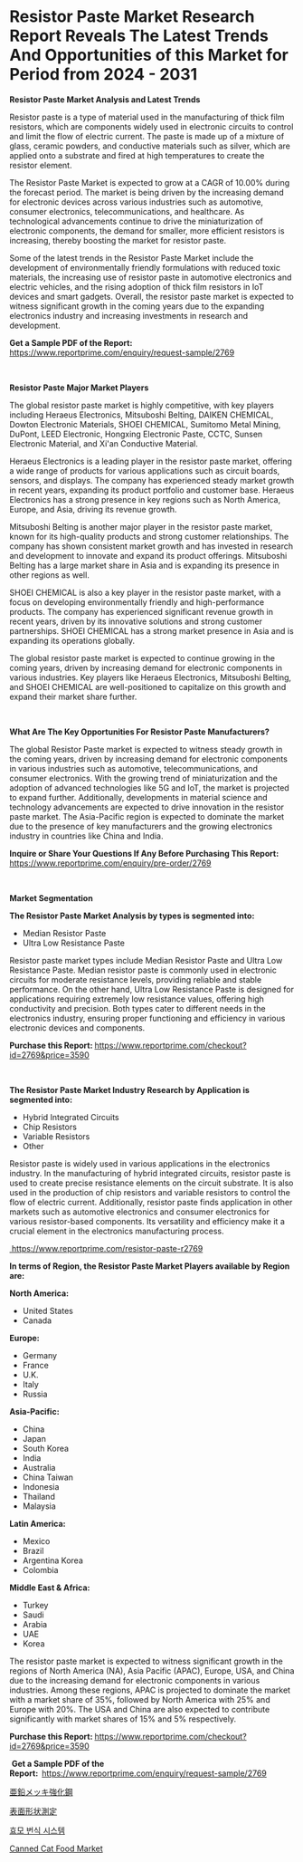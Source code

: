 <p><h1>Resistor Paste Market Research Report Reveals The Latest Trends And Opportunities of this Market for Period from 2024 - 2031</h1></p><p><strong>Resistor Paste Market Analysis and Latest Trends</strong></p>
<p><p>Resistor paste is a type of material used in the manufacturing of thick film resistors, which are components widely used in electronic circuits to control and limit the flow of electric current. The paste is made up of a mixture of glass, ceramic powders, and conductive materials such as silver, which are applied onto a substrate and fired at high temperatures to create the resistor element.</p><p>The Resistor Paste Market is expected to grow at a CAGR of 10.00% during the forecast period. The market is being driven by the increasing demand for electronic devices across various industries such as automotive, consumer electronics, telecommunications, and healthcare. As technological advancements continue to drive the miniaturization of electronic components, the demand for smaller, more efficient resistors is increasing, thereby boosting the market for resistor paste.</p><p>Some of the latest trends in the Resistor Paste Market include the development of environmentally friendly formulations with reduced toxic materials, the increasing use of resistor paste in automotive electronics and electric vehicles, and the rising adoption of thick film resistors in IoT devices and smart gadgets. Overall, the resistor paste market is expected to witness significant growth in the coming years due to the expanding electronics industry and increasing investments in research and development.</p></p>
<p><strong>Get a Sample PDF of the Report:&nbsp;</strong> <a href="https://www.reportprime.com/enquiry/request-sample/2769">https://www.reportprime.com/enquiry/request-sample/2769</a></p>
<p>&nbsp;</p>
<p><strong>Resistor Paste Major Market Players</strong></p>
<p><p>The global resistor paste market is highly competitive, with key players including Heraeus Electronics, Mitsuboshi Belting, DAIKEN CHEMICAL, Dowton Electronic Materials, SHOEI CHEMICAL, Sumitomo Metal Mining, DuPont, LEED Electronic, Hongxing Electronic Paste, CCTC, Sunsen Electronic Material, and Xi'an Conductive Material.</p><p>Heraeus Electronics is a leading player in the resistor paste market, offering a wide range of products for various applications such as circuit boards, sensors, and displays. The company has experienced steady market growth in recent years, expanding its product portfolio and customer base. Heraeus Electronics has a strong presence in key regions such as North America, Europe, and Asia, driving its revenue growth.</p><p>Mitsuboshi Belting is another major player in the resistor paste market, known for its high-quality products and strong customer relationships. The company has shown consistent market growth and has invested in research and development to innovate and expand its product offerings. Mitsuboshi Belting has a large market share in Asia and is expanding its presence in other regions as well.</p><p>SHOEI CHEMICAL is also a key player in the resistor paste market, with a focus on developing environmentally friendly and high-performance products. The company has experienced significant revenue growth in recent years, driven by its innovative solutions and strong customer partnerships. SHOEI CHEMICAL has a strong market presence in Asia and is expanding its operations globally.</p><p>The global resistor paste market is expected to continue growing in the coming years, driven by increasing demand for electronic components in various industries. Key players like Heraeus Electronics, Mitsuboshi Belting, and SHOEI CHEMICAL are well-positioned to capitalize on this growth and expand their market share further.</p></p>
<p>&nbsp;</p>
<p><strong>What Are The Key Opportunities For Resistor Paste Manufacturers?</strong></p>
<p><p>The global Resistor Paste market is expected to witness steady growth in the coming years, driven by increasing demand for electronic components in various industries such as automotive, telecommunications, and consumer electronics. With the growing trend of miniaturization and the adoption of advanced technologies like 5G and IoT, the market is projected to expand further. Additionally, developments in material science and technology advancements are expected to drive innovation in the resistor paste market. The Asia-Pacific region is expected to dominate the market due to the presence of key manufacturers and the growing electronics industry in countries like China and India.</p></p>
<p><strong>Inquire or Share Your Questions If Any Before Purchasing This Report:</strong> <a href="https://www.reportprime.com/enquiry/pre-order/2769">https://www.reportprime.com/enquiry/pre-order/2769</a></p>
<p>&nbsp;</p>
<p><strong>Market Segmentation</strong></p>
<p><strong>The Resistor Paste Market Analysis by types is segmented into:</strong></p>
<p><ul><li>Median Resistor Paste</li><li>Ultra Low Resistance Paste</li></ul></p>
<p><p>Resistor paste market types include Median Resistor Paste and Ultra Low Resistance Paste. Median resistor paste is commonly used in electronic circuits for moderate resistance levels, providing reliable and stable performance. On the other hand, Ultra Low Resistance Paste is designed for applications requiring extremely low resistance values, offering high conductivity and precision. Both types cater to different needs in the electronics industry, ensuring proper functioning and efficiency in various electronic devices and components.</p></p>
<p><strong>Purchase this Report:&nbsp;</strong><a href="https://www.reportprime.com/checkout?id=2769&price=3590">https://www.reportprime.com/checkout?id=2769&price=3590</a></p>
<p>&nbsp;</p>
<p><strong>The Resistor Paste Market Industry Research by Application is segmented into:</strong></p>
<p><ul><li>Hybrid Integrated Circuits</li><li>Chip Resistors</li><li>Variable Resistors</li><li>Other</li></ul></p>
<p><p>Resistor paste is widely used in various applications in the electronics industry. In the manufacturing of hybrid integrated circuits, resistor paste is used to create precise resistance elements on the circuit substrate. It is also used in the production of chip resistors and variable resistors to control the flow of electric current. Additionally, resistor paste finds application in other markets such as automotive electronics and consumer electronics for various resistor-based components. Its versatility and efficiency make it a crucial element in the electronics manufacturing process.</p></p>
<p><a href="https://www.reportprime.com/resistor-paste-r2769">&nbsp;https://www.reportprime.com/resistor-paste-r2769</a></p>
<p><strong>In terms of Region, the Resistor Paste Market Players available by Region are:</strong></p>
<p>
    <p> <strong> North America: </strong>
        <ul>
            <li>United States</li>
            <li>Canada</li>
        </ul>
        </p> 
    <p> <strong> Europe: </strong>
        <ul>
            <li>Germany</li>
            <li>France</li>
            <li>U.K.</li>
            <li>Italy</li>
            <li>Russia</li>
        </ul>
        </p> 
    <p> <strong> Asia-Pacific: </strong>
        <ul>
            <li>China</li>
            <li>Japan</li>
            <li>South Korea</li>
            <li>India</li>
            <li>Australia</li>
            <li>China Taiwan</li>
            <li>Indonesia</li>
            <li>Thailand</li>
            <li>Malaysia</li>
        </ul>
        </p> 
    <p> <strong> Latin America: </strong>
        <ul>
            <li>Mexico</li>
            <li>Brazil</li>
            <li>Argentina Korea</li>
            <li>Colombia</li>
        </ul>
        </p> 
    <p> <strong> Middle East & Africa: </strong>
        <ul>
            <li>Turkey</li>
            <li>Saudi</li>
            <li>Arabia</li>
            <li>UAE</li>
            <li>Korea</li>
        </ul>
    </p>
    </p>
<p><p>The resistor paste market is expected to witness significant growth in the regions of North America (NA), Asia Pacific (APAC), Europe, USA, and China due to the increasing demand for electronic components in various industries. Among these regions, APAC is projected to dominate the market with a market share of 35%, followed by North America with 25% and Europe with 20%. The USA and China are also expected to contribute significantly with market shares of 15% and 5% respectively.</p></p>
<p><strong>Purchase this Report: </strong><a href="https://www.reportprime.com/checkout?id=2769&price=3590">https://www.reportprime.com/checkout?id=2769&price=3590</a></p>
<p>&nbsp;<strong>Get a Sample PDF of the Report:&nbsp;&nbsp;</strong><a href="https://www.reportprime.com/enquiry/request-sample/2769">https://www.reportprime.com/enquiry/request-sample/2769</a></p>
<p><strong></strong></p>
<p><p><a href="https://github.com/deonnorth8/Market-Research-Report-List-1/blob/main/146325472547.md">亜鉛メッキ強化鋼</a></p><p><a href="https://github.com/LizaHeller2023/Market-Research-Report-List-1/blob/main/157444272548.md">表面形状測定</a></p><p><a href="https://github.com/ROBERTS65DAVID/Market-Research-Report-List-1/blob/main/349851069427.md">효모 번식 시스템</a></p><p><a href="https://issuu.com/reportprime-2/docs/canned-cat-food-market-size-2030.pptx">Canned Cat Food Market</a></p></p>
